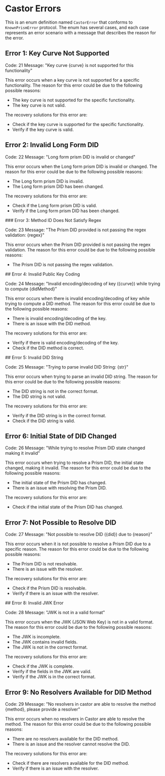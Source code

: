 # Castor Errors

This is an enum definition named `CastorError` that conforms to `KnownPrismError` protocol. The enum has several cases, and each case represents an error scenario with a message that describes the reason for the error.

## Error 1: Key Curve Not Supported

Code: 21
Message: "Key curve {curve} is not supported for this functionality"

This error occurs when a key curve is not supported for a specific functionality. The reason for this error could be due to the following possible reasons:

- The key curve is not supported for the specific functionality.
- The key curve is not valid.

The recovery solutions for this error are:

- Check if the key curve is supported for the specific functionality.
- Verify if the key curve is valid.

## Error 2: Invalid Long Form DID

Code: 22
Message: "Long form prism DID is invalid or changed"

This error occurs when the Long form prism DID is invalid or changed. The reason for this error could be due to the following possible reasons:

- The Long form prism DID is invalid.
- The Long form prism DID has been changed.

The recovery solutions for this error are:

- Check if the Long form prism DID is valid.
- Verify if the Long form prism DID has been changed.

### Error 3: Method ID Does Not Satisfy Regex

Code: 23
Message: "The Prism DID provided is not passing the regex validation: {regex}"

This error occurs when the Prism DID provided is not passing the regex validation. The reason for this error could be due to the following possible reasons:

- The Prism DID is not passing the regex validation.

## Error 4: Invalid Public Key Coding

Code: 24
Message: "Invalid encoding/decoding of key ({curve}) while trying to compute {didMethod}"

This error occurs when there is invalid encoding/decoding of key while trying to compute a DID method. The reason for this error could be due to the following possible reasons:

- There is invalid encoding/decoding of the key.
- There is an issue with the DID method.

The recovery solutions for this error are:

- Verify if there is valid encoding/decoding of the key.
- Check if the DID method is correct.

## Error 5: Invalid DID String

Code: 25
Message: "Trying to parse invalid DID String: {str}"

This error occurs when trying to parse an invalid DID string. The reason for this error could be due to the following possible reasons:

- The DID string is not in the correct format.
- The DID string is not valid.

The recovery solutions for this error are:

- Verify if the DID string is in the correct format.
- Check if the DID string is valid.

## Error 6: Initial State of DID Changed

Code: 26
Message: "While trying to resolve Prism DID state changed making it invalid"

This error occurs when trying to resolve a Prism DID, the initial state changed, making it invalid. The reason for this error could be due to the following possible reasons:

- The initial state of the Prism DID has changed.
- There is an issue with resolving the Prism DID.

The recovery solutions for this error are:

- Check if the initial state of the Prism DID has changed.

## Error 7: Not Possible to Resolve DID

Code: 27
Message: "Not possible to resolve DID ({did}) due to {reason}"

This error occurs when it is not possible to resolve a Prism DID due to a specific reason. The reason for this error could be due to the following possible reasons:

- The Prism DID is not resolvable.
- There is an issue with the resolver.

The recovery solutions for this error are:

- Check if the Prism DID is resolvable.
- Verify if there is an issue with the resolver.

## Error 8: Invalid JWK Error

Code: 28
Message: "JWK is not in a valid format"

This error occurs when the JWK (JSON Web Key) is not in a valid format. The reason for this error could be due to the following possible reasons:

- The JWK is incomplete.
- The JWK contains invalid fields.
- The JWK is not in the correct format.

The recovery solutions for this error are:

- Check if the JWK is complete.
- Verify if the fields in the JWK are valid.
- Verify if the JWK is in the correct format.

## Error 9: No Resolvers Available for DID Method

Code: 29
Message: "No resolvers in castor are able to resolve the method {method}, please provide a resolver"

This error occurs when no resolvers in Castor are able to resolve the method. The reason for this error could be due to the following possible reasons:

- There are no resolvers available for the DID method.
- There is an issue and the resolver cannot resolve the DID.

The recovery solutions for this error are:

- Check if there are resolvers available for the DID method.
- Verify if there is an issue with the resolver.
